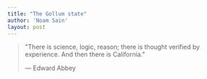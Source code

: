 ```yaml
---
title: "The Gollum state"
author: 'Noam Sain'
layout: post
---
```


> "There is science, logic, reason; there is thought verified by experience. And then there is California."
>
> <footer>— Edward Abbey</footer>
